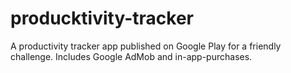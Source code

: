 # producktivity-tracker
A productivity tracker app published on Google Play for a friendly challenge. Includes Google AdMob and in-app-purchases.
